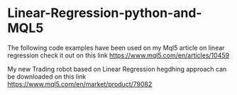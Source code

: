# Linear-Regression-python-and-MQL5
The following code examples have been used on my Mql5 article on linear regression check it out on this link https://www.mql5.com/en/articles/10459


My new Trading robot based on Linear Regression hegdhing approach can be downloaded on this link https://www.mql5.com/en/market/product/79082
